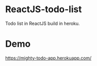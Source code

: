 # ReactJS-todo-list
Todo list in ReactJS build in heroku.

# Demo
https://mighty-todo-app.herokuapp.com/
